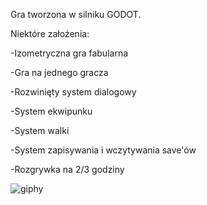Gra tworzona w silniku GODOT. 

Niektóre założenia: 

-Izometryczna gra fabularna

-Gra na jednego gracza

-Rozwinięty system dialogowy

-System ekwipunku

-System walki

-System zapisywania i wczytywania save'ów

-Rozgrywka na 2/3 godziny


![giphy](https://user-images.githubusercontent.com/62144769/102811071-18493000-43c5-11eb-80af-74d3a9b75bc2.gif)
